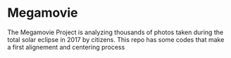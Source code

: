 # Megamovie
The Megamovie Project is analyzing thousands of photos taken during the total solar eclipse in 2017 by citizens. This repo has some codes that make a first alignement and centering process
